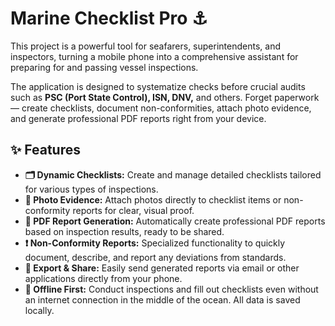 # Marine Checklist Pro ⚓

This project is a powerful tool for seafarers, superintendents, and inspectors, turning a mobile phone into a comprehensive assistant for preparing for and passing vessel inspections.

The application is designed to systematize checks before crucial audits such as **PSC (Port State Control), ISN, DNV,** and others. Forget paperwork — create checklists, document non-conformities, attach photo evidence, and generate professional PDF reports right from your device.

## ✨ Features

* **🗂️ Dynamic Checklists:** Create and manage detailed checklists tailored for various types of inspections.
* **📸 Photo Evidence:** Attach photos directly to checklist items or non-conformity reports for clear, visual proof.
* **📄 PDF Report Generation:** Automatically create professional PDF reports based on inspection results, ready to be shared.
* **❗ Non-Conformity Reports:** Specialized functionality to quickly document, describe, and report any deviations from standards.
* **📧 Export & Share:** Easily send generated reports via email or other applications directly from your phone.
* **📱 Offline First:** Conduct inspections and fill out checklists even without an internet connection in the middle of the ocean. All data is saved locally.
